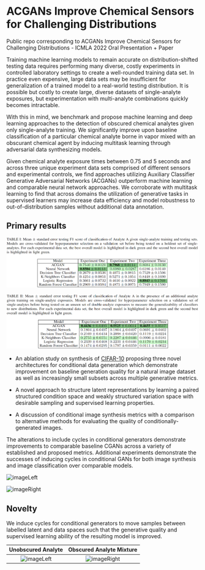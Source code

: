 # ACGANs Improve Chemical Sensors for Challenging Distributions
Public repo corresponding to ACGANs Improve Chemical Sensors for Challenging Distributions - ICMLA 2022 Oral Presentation + Paper

Training machine learning models to remain accurate on distribution-shifted testing data requires performing many diverse, costly experiments in controlled laboratory settings to create a well-rounded training data set. In practice even expensive, large data sets may be insufficient for generalization of a trained model to a real-world testing distribution. It is possible but costly to create large, diverse datasets of single-analyte exposures, but experimentation with multi-analyte combinations quickly becomes intractable.

With this in mind, we benchmark and propose machine learning and deep learning approaches to the detection of obscured chemical analytes given only single-analyte training. We significantly improve upon baseline classification of a particular chemical analyte borne in vapor mixed with an obscurant chemical agent by inducing multitask learning through adversarial data synthesizing models.

Given chemical analyte exposure times between 0.75 and 5 seconds and across three unique experiment data sets comprised of different sensors and experimental controls, we find approaches utilizing Auxiliary Classifier Generative Adversarial Networks (ACGANs) outperform machine learning and comparable neural network approaches. We corroborate with multitask learning to find that across domains the utilization of generative tasks in supervised learners may increase data efficiency and model robustness to out-of-distribution samples without additional data annotation.

## Primary results
![results table 1](imgs/table1.png)


![results table 2](imgs/table2.png)

- An ablation study on synthesis of [CIFAR-10](https://www.cs.toronto.edu/~kriz/cifar.html) proposing three novel architectures for conditional data generation which demonstrate improvement on baseline generation quality for a natural image dataset as well as increasingly small subsets across multiple generative metrics.

- A novel approach to structure latent representations by learning a paired structured condition space and weakly structured variation space with desirable sampling and supervised learning properties. 

- A discussion of conditional image synthesis metrics with a comparison to alternative methods for evaluating the quality of conditionally-generated images. 

The alterations to include cycles in conditional generators demonstrate improvements to comparable baseline CGANs across a variety of established and proposed metrics. Additional experiments demonstrate the successes of inducing cycles in conditional GANs for both image synthesis and image classification over comparable models.

![imageLeft](imgs/analyte_a.png)

![imageRight](imgs/analyte_b.png)

## Novelty
We induce cycles for conditional generators to move samples between labelled latent and data spaces such that the generative quality and supervised learning ability of the resulting model is improved.

Unobscured Analyte             |  Obscured Analyte Mixture
:-------------------------:|:-------------------------:
![imageLeft](imgs/analyte_a.png)  |  ![imageRight](imgs/analyte_a_analyte_b.png)


